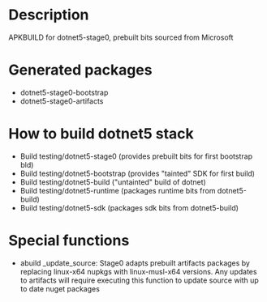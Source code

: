 # Description
APKBUILD for dotnet5-stage0, prebuilt bits sourced from Microsoft

# Generated packages
* dotnet5-stage0-bootstrap
* dotnet5-stage0-artifacts 

# How to build dotnet5 stack
* Build testing/dotnet5-stage0 (provides prebuilt bits for first bootstrap bld)
* Build testing/dotnet5-bootstrap (provides "tainted" SDK for first build)
* Build testing/dotnet5-build ("untainted" build of dotnet)
* Build testing/dotnet5-runtime (packages runtime bits from dotnet5-build)
* Build testing/dotnet5-sdk (packages sdk bits from dotnet5-build)

# Special functions
* abuild _update_source: Stage0 adapts prebuilt artifacts packages by replacing
linux-x64 nupkgs with linux-musl-x64 versions. Any updates to artifacts will
require executing this function to update source with up to date nuget packages
